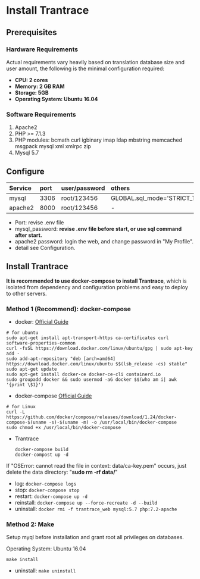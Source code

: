 # Install Trantrace

## Prerequisites

### Hardware Requirements

Actual requirements vary heavily based on translation database size and user amount, the following is the minimal configuration required:

* **CPU: 2 cores**
* **Memory: 2 GB RAM**
* **Storage: 5GB**
* **Operating System: Ubuntu 16.04**

### Software Requirements

1. Apache2
2. PHP &gt;= 7.1.3
3. PHP modules: bcmath curl igbinary imap ldap mbstring memcached msgpack mysql xml xmlrpc zip
4. Mysql 5.7

## Configure

| Service | port | user/password | others |
| :--- | :--- | :--- | :--- |
| mysql | 3306 | root/123456 | GLOBAL.sql\_mode='STRICT\_TRANS\_TABLES,ERROR\_FOR\_DIVISION\_BY\_ZERO,NO\_AUTO\_CREATE\_USER,NO\_ENGINE\_SUBSTITUTION' |
| apache2 | 8000 | root/123456 | - |

* Port: revise .env file
* mysql\_password: **revise .env file before start, or use sql command after start.**
* apache2 password: login the web, and change password in "My Profile".
* detail see Configuration.

## Install Trantrace

**It is recommended to use docker-compose to install Trantrace**, which is isolated from dependency and configuration problems and easy to deploy to other servers.

### Method 1 \(Recommend\): docker-compose

* docker: [Official Guide](https://docs.docker.com/install/linux/docker-ce/ubuntu/)

```
# for ubuntu
sudo apt-get install apt-transport-https ca-certificates curl software-properties-common
curl -fsSL https://download.docker.com/linux/ubuntu/gpg | sudo apt-key add -
sudo add-apt-repository "deb [arch=amd64] https://download.docker.com/linux/ubuntu $$(lsb_release -cs) stable" 
sudo apt-get update 
sudo apt-get install docker-ce docker-ce-cli containerd.io 
sudo groupadd docker && sudo usermod -aG docker $$(who am i| awk '{print \$1}')
```

* docker-compose [Official Guide](https://docs.docker.com/compose/install/)

```
# for Linux
curl -L https://github.com/docker/compose/releases/download/1.24/docker-compose-$(uname -s)-$(uname -m) -o /usr/local/bin/docker-compose
sudo chmod +x /usr/local/bin/docker-compose
```

* Trantrace

  ```
  docker-compose build
  docker-compost up -d
  ```

If "OSError: cannot read the file in context: data/ca-key.pem" occurs, just delete the data directory: "**sudo rm -rf data/**"

* log: `docker-compose logs`
* stop: `docker-compose stop`
* restart: `docker-compose up -d`
* reinstall: `docker-compose up --force-recreate -d --build`
* uninstall: `docker rmi -f trantrace_web mysql:5.7 php:7.2-apache`  

### Method 2: Make

Setup myql before installation and grant root all privileges on databases.

Operating System: Ubuntu 16.04

```
make install
```

* uninstall: `make uninstall`



